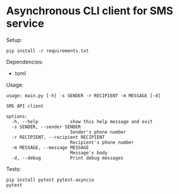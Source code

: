 # Asynchronous CLI client for SMS service
Setup:
```
pip install -r requirements.txt
```

Dependencies:
* toml

Usage:
```
usage: main.py [-h] -s SENDER -r RECIPIENT -m MESSAGE [-d]

SMS API client

options:
  -h, --help            show this help message and exit
  -s SENDER, --sender SENDER
                        Sender's phone number
  -r RECIPIENT, --recipient RECIPIENT
                        Recipient's phone number
  -m MESSAGE, --message MESSAGE
                        Message's body
  -d, --debug           Print debug messages
```

Tests:
```
pip install pytest pytest-asyncio
pytest
```